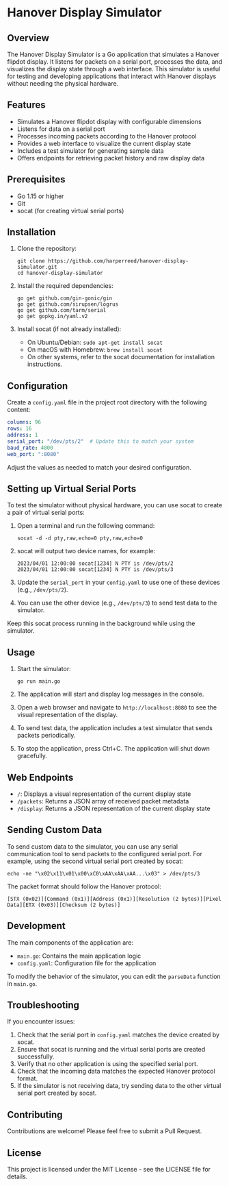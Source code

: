 # Hanover Display Simulator

## Overview

The Hanover Display Simulator is a Go application that simulates a Hanover flipdot display. It listens for packets on a serial port, processes the data, and visualizes the display state through a web interface. This simulator is useful for testing and developing applications that interact with Hanover displays without needing the physical hardware.

## Features

- Simulates a Hanover flipdot display with configurable dimensions
- Listens for data on a serial port
- Processes incoming packets according to the Hanover protocol
- Provides a web interface to visualize the current display state
- Includes a test simulator for generating sample data
- Offers endpoints for retrieving packet history and raw display data

## Prerequisites

- Go 1.15 or higher
- Git
- socat (for creating virtual serial ports)

## Installation

1. Clone the repository:
   ```
   git clone https://github.com/harperreed/hanover-display-simulator.git
   cd hanover-display-simulator
   ```

2. Install the required dependencies:
   ```
   go get github.com/gin-gonic/gin
   go get github.com/sirupsen/logrus
   go get github.com/tarm/serial
   go get gopkg.in/yaml.v2
   ```

3. Install socat (if not already installed):
   - On Ubuntu/Debian: `sudo apt-get install socat`
   - On macOS with Homebrew: `brew install socat`
   - On other systems, refer to the socat documentation for installation instructions.

## Configuration

Create a `config.yaml` file in the project root directory with the following content:

```yaml
columns: 96
rows: 16
address: 1
serial_port: "/dev/pts/2"  # Update this to match your system
baud_rate: 4800
web_port: ":8080"
```

Adjust the values as needed to match your desired configuration.

## Setting up Virtual Serial Ports

To test the simulator without physical hardware, you can use socat to create a pair of virtual serial ports:

1. Open a terminal and run the following command:
   ```
   socat -d -d pty,raw,echo=0 pty,raw,echo=0
   ```

2. socat will output two device names, for example:
   ```
   2023/04/01 12:00:00 socat[1234] N PTY is /dev/pts/2
   2023/04/01 12:00:00 socat[1234] N PTY is /dev/pts/3
   ```

3. Update the `serial_port` in your `config.yaml` to use one of these devices (e.g., `/dev/pts/2`).

4. You can use the other device (e.g., `/dev/pts/3`) to send test data to the simulator.

Keep this socat process running in the background while using the simulator.

## Usage

1. Start the simulator:
   ```
   go run main.go
   ```

2. The application will start and display log messages in the console.

3. Open a web browser and navigate to `http://localhost:8080` to see the visual representation of the display.

4. To send test data, the application includes a test simulator that sends packets periodically.

5. To stop the application, press Ctrl+C. The application will shut down gracefully.

## Web Endpoints

- `/`: Displays a visual representation of the current display state
- `/packets`: Returns a JSON array of received packet metadata
- `/display`: Returns a JSON representation of the current display state

## Sending Custom Data

To send custom data to the simulator, you can use any serial communication tool to send packets to the configured serial port. For example, using the second virtual serial port created by socat:

```
echo -ne "\x02\x11\x01\x00\xC0\xAA\xAA\xAA...\x03" > /dev/pts/3
```

The packet format should follow the Hanover protocol:

```
[STX (0x02)][Command (0x1)][Address (0x1)][Resolution (2 bytes)][Pixel Data][ETX (0x03)][Checksum (2 bytes)]
```

## Development

The main components of the application are:

- `main.go`: Contains the main application logic
- `config.yaml`: Configuration file for the application

To modify the behavior of the simulator, you can edit the `parseData` function in `main.go`.

## Troubleshooting

If you encounter issues:

1. Check that the serial port in `config.yaml` matches the device created by socat.
2. Ensure that socat is running and the virtual serial ports are created successfully.
3. Verify that no other application is using the specified serial port.
4. Check that the incoming data matches the expected Hanover protocol format.
5. If the simulator is not receiving data, try sending data to the other virtual serial port created by socat.

## Contributing

Contributions are welcome! Please feel free to submit a Pull Request.

## License

This project is licensed under the MIT License - see the LICENSE file for details.
